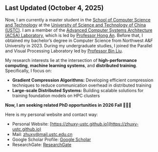 ## Last Updated (October 4, 2025)

Now, I am currently a master student in the [School of Computer Science and Technology](https://cs.ustc.edu.cn) at the [University of Science and Technology of China (USTC)](https://ustc.edu.cn). I am a member of the [Advanced Computer Systems Architecture (ACSA) Laboratory](https://acsa.ustc.edu.cn), which is led by [Professor Hong An](https://cs.ustc.edu.cn/2020/0426/c23235a460072/page.htm). Before that, I obtained my bachelor’s degree in Computer Science from Northwest A&F University in 2023. During my undergraduate studies, I joined the Parallel and Visual Processing Laboratory led by [Professor Bin Liu](https://cie.nwsuaf.edu.cn/szdw/js/2014110093/index.htm).

My research interests lie at the intersection of **high-performance computing**, 
**machine learning systems**, and **distributed training**. Specifically, I focus on:

- **Gradient Compression Algorithms:** Developing efficient compression techniques to reduce communication overhead in distributed training
- **Large-scale Distributed Systems:** Building scalable solutions for training foundation models on HPC clusters

**Now, I am seeking related PhD opportunities in 2026 Fall 🍂🍂🍂**

Here is my personal website and contact way:
* Personal Website: [https://zhuxy-ustc.github.io](https://zhuxy-ustc.github.io)
* Mail: zhuxy@mail.ustc.edu.cn
* Google Scholar Profile: [Google Scholar](https://scholar.google.com/citations?user=k2ajuuEAAAAJ&hl)
* ResearchGate: [ResearchGate](https://www.researchgate.net/profile/Zhu-Xianyu?ev=hdr_xprf)

<!--
**zhuxy-USTC/zhuxy-USTC** is a ✨ _special_ ✨ repository because its `README.md` (this file) appears on your GitHub profile.

Here are some ideas to get you started:

- 🔭 I’m currently working on ...
- 🌱 I’m currently learning ...
- 👯 I’m looking to collaborate on ...
- 🤔 I’m looking for help with ...
- 💬 Ask me about ...
- 📫 How to reach me: ...
- 😄 Pronouns: ...
- ⚡ Fun fact: ...
-->

